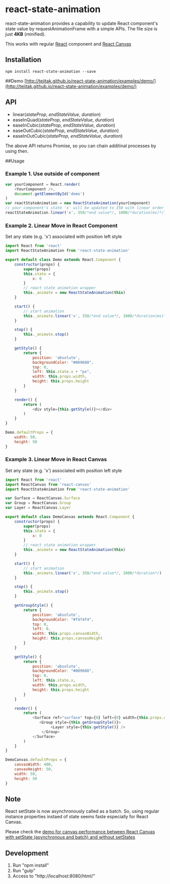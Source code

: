 # react-state-animation

react-state-animation provides a capability to update React component's state value by requestAnimationFrame with a simple APIs. The file size is just **4KB** (minified).

This works with regular [React](http://facebook.github.io/react/) component and [React Canvas](https://github.com/Flipboard/react-canvas) 

## Installation
`npm install react-state-animation --save`

##Demo
[http://tejitak.github.io/react-state-animation/examples/demo/](http://tejitak.github.io/react-state-animation/examples/demo/)

## API

- linear(*stateProp*, *endStateValue*, *duration*)
- easeInQuad(*stateProp*, *endStateValue*, *duration*)
- easeInCubic(*stateProp*, *endStateValue*, *duration*)
- easeOutCubic(*stateProp*, *endStateValue*, *duration*)
- easeInOutCubic(*stateProp*, *endStateValue*, *duration*)

The above API returns Promise, so you can chain additinal processes by using then.

##Usage
### Example 1. Use outside of component 
```js:app.js
var yourComponent = React.render(
    <YourComponent />,
    document.getElementById('demo')
)
var reactStateAnimation = new ReactStateAnimation(yourComponent)
// your component's state 'x' will be updated to 350 with linear order in 1 sec, then alpha will be 0 on end of moving
reactStateAnimation.linear('x', 350/*end value*/, 1000/*duration(ms)*/).then(() => reactStateAnimation.linear('alpha', 0, 400))
```

### Example 2. Linear Move in React Component
Set any state (e.g. 'x') associated with position left style
```js:Demo.js
import React from 'react'
import ReactStateAnimation from 'react-state-animation'

export default class Demo extends React.Component {
    constructor(props) {
        super(props)
        this.state = {
            x: 0
        }
        // react state animation wrapper
        this._animate = new ReactStateAnimation(this)
    }

    start() {
        // start animation
        this._animate.linear('x', 350/*end value*/, 1000/*duration(ms)*/)
    }

    stop() {
        this._animate.stop()
    }

    getStyle() {
        return {
            position: 'absolute',
            backgroundColor: "#009688",
            top: 0,
            left: this.state.x + "px",
            width: this.props.width,
            height: this.props.height
        }
    }

    render() {
        return (
            <div style={this.getStyle()}></div>
        )
    }
}

Demo.defaultProps = {
    width: 50,
    height: 50
}
```

### Example 3. Linear Move in React Canvas
Set any state (e.g. 'x') associated with position left style
```js:DemoCanvas.js
import React from 'react'
import ReactCanvas from 'react-canvas'
import ReactStateAnimation from 'react-state-animation'

var Surface = ReactCanvas.Surface
var Group = ReactCanvas.Group
var Layer = ReactCanvas.Layer

export default class DemoCanvas extends React.Component {
    constructor(props) {
        super(props)
        this.state = {
            x: 0
        }
        // react state animation wrapper
        this._animate = new ReactStateAnimation(this)
    }

    start() {
        // start animation
        this._animate.linear('x', 350/*end value*/, 1000/*duration*/)
    }

    stop() {
        this._animate.stop()
    }

    getGroupStyle() {
        return {
            position: 'absolute',
            backgroundColor: "#f4f4f4",
            top: 0,
            left: 0,
            width: this.props.canvasWidth,
            height: this.props.canvasHeight
        }
    }

    getStyle() {
        return {
            position: 'absolute',
            backgroundColor: "#009688",
            top: 0,
            left: this.state.x,
            width: this.props.width,
            height: this.props.height
        }
    }

    render() {
        return (
            <Surface ref="surface" top={0} left={0} width={this.props.canvasWidth} height={this.props.canvasHeight} enableCSSLayout={true}>
               <Group style={this.getGroupStyle()}>
                    <Layer style={this.getStyle()} />
                </Group>
            </Surface>
        )
    }
}

DemoCanvas.defaultProps = {
    canvasWidth: 400,
    canvasHeight: 50,
    width: 50,
    height: 50
}
```

## Note
React setState is now asynchronously called as a batch. So, using regular instance properties instaed of state seems faste especially for React Canvas.

Please check the [demo for canvas performance between React Canvas with setState (asynchronous and batch) and without setStates](http://tejitak.github.io/react-state-animation/examples/demo/canvas.html)


## Development

1. Run "npm install"
2. Run "gulp"
3. Access to "http://localhost:8080/html/"

